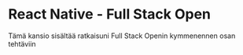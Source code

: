 <h1>React Native - Full Stack Open</h1>
<p>Tämä kansio sisältää ratkaisuni Full Stack Openin kymmenennen osan tehtäviin</p>
